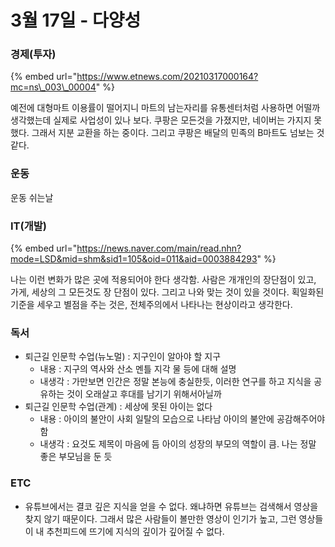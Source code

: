 # 3월 17일 - 다양성

### 경제\(투자\)

{% embed url="https://www.etnews.com/20210317000164?mc=ns\_003\_00004" %}

예전에 대형마트 이용률이 떨어지니 마트의 남는자리를 유통센터처럼 사용하면 어떨까 생각했는데 실제로 사업성이 있나 보다. 쿠팡은 모든것을 가졌지만, 네이버는 가지지 못했다. 그래서 지분 교환을 하는 중이다. 그리고 쿠팡은 배달의 민족의 B마트도 넘보는 것 같다.

### 운동

 운동 쉬는날 

### IT\(개발\)

{% embed url="https://news.naver.com/main/read.nhn?mode=LSD&mid=shm&sid1=105&oid=011&aid=0003884293" %}

나는 이런 변화가 많은 곳에 적용되어야 한다 생각함. 사람은 개개인의 장단점이 있고, 가게, 세상의 그 모든것도 장 단점이 있다. 그리고 나와 맞는 것이 있을 것이다. 획일화된 기준을 세우고 별점을 주는 것은, 전체주의에서 나타나는 현상이라고 생각한다.

### 독서

* 퇴근길 인문학 수업\(뉴노멀\) : 지구인이 알아야 할 지구
  * 내용 : 지구의 역사와 산소 멘틀 지각 물 등에 대해 설명
  * 내생각 : 가만보면 인간은 정말 본능에 충실한듯, 이러한 연구를 하고 지식을 공유하는 것이 오래살고 후대를 남기기 위해서아닐까
* 퇴근길 인문학 수업\(관계\) : 세상에 못된 아이는 없다
  * 내용 : 아이의 불안이 사회 일탈의 모습으로 나타남 아이의 불안에 공감해주어야함
  * 내생각 : 요것도 제목이 마음에 듬 아이의 성장의 부모의 역할이 큼. 나는 정말 좋은 부모님을 둔 듯

### ETC

* 유튜브에서는 결코 깊은 지식을 얻을 수 없다. 왜냐하면 유튜브는 검색해서 영상을 찾지 않기 때문이다. 그래서 많은 사람들이 볼만한 영상이 인기가 높고, 그런 영상들이 내 추천피드에 뜨기에 지식의 깊이가 깊어질 수 없다.

